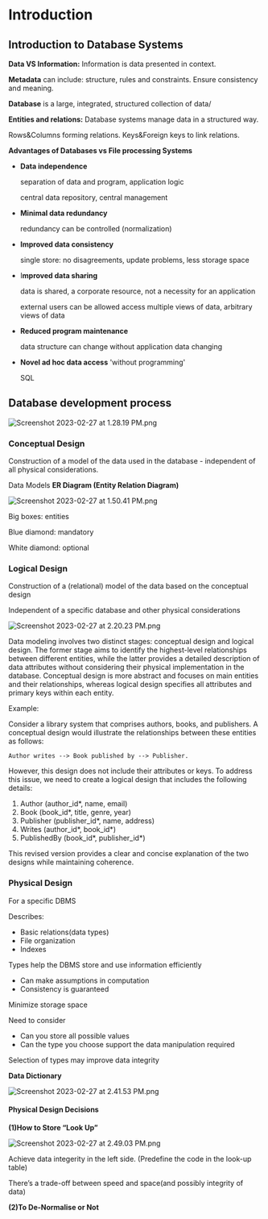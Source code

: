 # Introduction

## Introduction to Database Systems

**Data VS Information:** Information is data presented in context.

**Metadata** can include: structure, rules and constraints. Ensure consistency and meaning.

**Database** is a large, integrated, structured collection of data/

**Entities and relations:** Database systems manage data in a structured way.

Rows\&Columns forming relations. Keys\&Foreign keys to link relations.

**Advantages of Databases vs File processing Systems**

*   **Data independence**

    separation of data and program, application logic&#x20;

    central data repository, central management&#x20;
*   **Minimal data redundancy**&#x20;

    redundancy can be controlled (normalization)&#x20;
*   **Improved data consistency**&#x20;

    single store: no disagreements, update problems, less storage space&#x20;
*   I**mproved data sharing**&#x20;

    data is shared, a corporate resource, not a necessity for an application&#x20;

    external users can be allowed access multiple views of data, arbitrary views of data&#x20;
*   **Reduced program maintenance**&#x20;

    data structure can change without application data changing&#x20;
*   **Novel ad hoc data access** 'without programming'

    SQL

## Database development process

<img src="https://p.ipic.vip/2wi6b9.jpg" alt="Screenshot 2023-02-27 at 1.28.19 PM.png" data-size="original">

### Conceptual Design

Construction of a model of the data used in the database - independent of all physical considerations.

Data Models **ER Diagram (Entity Relation Diagram)**

![Screenshot 2023-02-27 at 1.50.41 PM.png](https://p.ipic.vip/8lkmsv.jpg)

Big boxes: entities

Blue diamond: mandatory

White diamond: optional

### Logical Design

Construction of a (relational) model of the data based on the conceptual design

Independent of a specific database and other physical considerations

![Screenshot 2023-02-27 at 2.20.23 PM.png](https://p.ipic.vip/i1t8bk.png)

Data modeling involves two distinct stages: conceptual design and logical design. The former stage aims to identify the highest-level relationships between different entities, while the latter provides a detailed description of data attributes without considering their physical implementation in the database. Conceptual design is more abstract and focuses on main entities and their relationships, whereas logical design specifies all attributes and primary keys within each entity.

Example:

Consider a library system that comprises authors, books, and publishers. A conceptual design would illustrate the relationships between these entities as follows:&#x20;

`Author writes --> Book published by --> Publisher.`

However, this design does not include their attributes or keys. To address this issue, we need to create a logical design that includes the following details:

1. Author (author\_id\*, name, email)
2. Book (book\_id\*, title, genre, year)
3. Publisher (publisher\_id\*, name, address)
4. Writes (author\_id\*, book\_id\*)
5. PublishedBy (book\_id\*, publisher\_id\*)

This revised version provides a clear and concise explanation of the two designs while maintaining coherence.

### Physical Design

For a specific DBMS

Describes:

* Basic relations(data types)
* File organization
* Indexes

Types help the DBMS store and use information efficiently

* Can make assumptions in computation
* Consistency is guaranteed

Minimize storage space

Need to consider

* Can you store all possible values
* Can the type you choose support the data manipulation required

Selection of types may improve data integrity

**Data Dictionary**

![Screenshot 2023-02-27 at 2.41.53 PM.png](https://p.ipic.vip/l4acnj.png)

#### Physical Design Decisions

**(1)How to Store “Look Up”**

![Screenshot 2023-02-27 at 2.49.03 PM.png](https://p.ipic.vip/nbxymy.png)

Achieve data integerity in the left side. (Predefine the code in the look-up table)

There’s a trade-off between speed and space(and possibly integrity of data)

**(2)To De-Normalise or Not**
